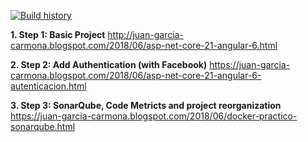 [![Build history](https://buildstats.info/appveyor/chart/JuanGarciaCarmona/NetCore21)](https://ci.appveyor.com/project/JuanGarciaCarmona/NetCore21/history?branch=master)

 
 
 **1. Step 1: Basic Project**
    http://juan-garcia-carmona.blogspot.com/2018/06/asp-net-core-21-angular-6.html
    
 **2. Step 2: Add Authentication (with Facebook)**
    https://juan-garcia-carmona.blogspot.com/2018/06/asp-net-core-21-angular-6-autenticacion.html
    
 **3. Step 3: SonarQube, Code Metricts and project reorganization**
    https://juan-garcia-carmona.blogspot.com/2018/06/docker-practico-sonarqube.html

